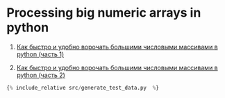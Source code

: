 # Processing big numeric arrays in python


1. [Как быстро и удобно ворочать большими числовыми массивами в python (часть 1)](./doc/p1_article_ru.md)

2. [Как быстро и удобно ворочать большими числовыми массивами в python (часть 2)](./doc/p2_article_ru.md)

```python
{% include_relative src/generate_test_data.py  %}
```

<script src='/assets/comments.js'></script>
